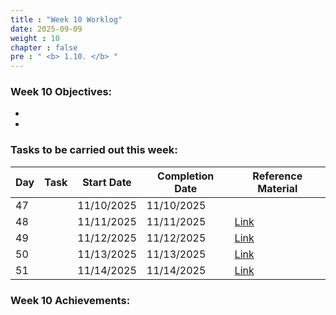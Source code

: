 ```yaml
---
title : "Week 10 Worklog"
date: 2025-09-09
weight : 10 
chapter : false
pre : " <b> 1.10. </b> "
---
```

### Week 10 Objectives:
- 
- 
### Tasks to be carried out this week:

| Day | Task | Start Date | Completion Date | Reference Material |
|-----|------|------------|-----------------|--------------------|
| 47 |   | 11/10/2025 | 11/10/2025 | |
| 48 |   | 11/11/2025 | 11/11/2025 | [Link](https://cloudjourney.awsstudygroup.com/) |
| 49 |    | 11/12/2025 | 11/12/2025 | [Link](https://cloudjourney.awsstudygroup.com/) |
| 50 |  | 11/13/2025 | 11/13/2025 | [Link](https://cloudjourney.awsstudygroup.com/) |
| 51 |  | 11/14/2025 | 11/14/2025 | [Link](https://cloudjourney.awsstudygroup.com/) |

### Week 10 Achievements: